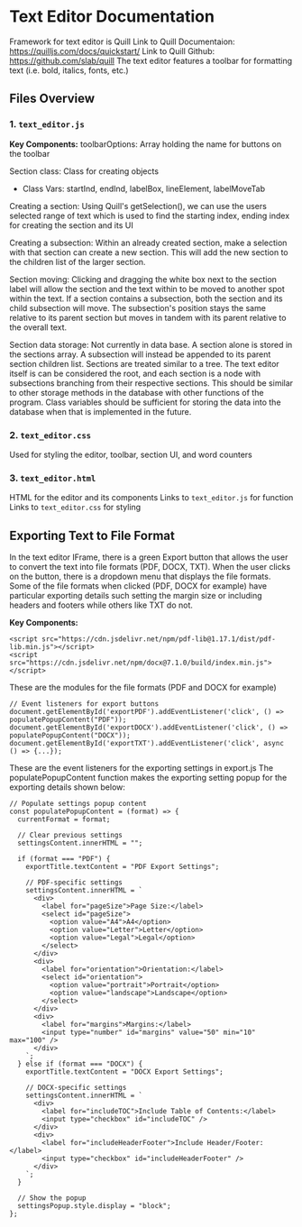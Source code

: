 # Text Editor Documentation
Framework for text editor is Quill
Link to Quill Documentaion: https://quilljs.com/docs/quickstart/
Link to Quill Github: https://github.com/slab/quill
The text editor features a toolbar for formatting text (i.e. bold, italics, fonts, etc.)

## Files Overview

### 1. `text_editor.js`

**Key Components:**
toolbarOptions: Array holding the name for buttons on the toolbar

Section class: Class for creating objects 
-	Class Vars: startInd, endInd, labelBox, lineElement, labelMoveTab

Creating a section: 
Using Quill's getSelection(), we can use the users selected range of text which is used to find the 
starting index, ending index for creating the section and its UI

Creating a subsection: Within an already created section, make a selection with that section can create a new 
section. This will add the new section to the children list of the larger section.

Section moving: Clicking and dragging the white box next to the section label will allow
the section and the text within to be moved to another spot within the text.
If a section contains a subsection, both the section and its child subsection will move. The 
subsection's position stays the same relative to its parent section but moves 
in tandem with its parent relative to the overall text.

Section data storage: Not currently in data base. A section alone is stored in the sections array.
A subsection will instead be appended to its parent section children list. Sections are treated 
similar to a tree. The text editor itself is can be considered the root, and each section is a node with subsections
branching from their respective sections. This should be similar to other storage methods in the database 
with other functions of the program.
Class variables should be sufficient for storing the data into the database when that is implemented in the future.

### 2. `text_editor.css`
Used for styling the editor, toolbar, section UI, and word counters

### 3. `text_editor.html`
HTML for the editor and its components
Links to `text_editor.js` for function
Links to `text_editor.css` for styling


## Exporting Text to File Format
In the text editor IFrame, there is a green Export button that allows the user to convert the text into file formats (PDF, DOCX, TXT). When the user clicks on the button, there is a dropdown menu that displays the file formats. Some of the file formats when clicked (PDF, DOCX for example) have particular exporting details such setting the margin size or including headers and footers while others like TXT do not.

**Key Components:**
```
<script src="https://cdn.jsdelivr.net/npm/pdf-lib@1.17.1/dist/pdf-lib.min.js"></script>
<script src="https://cdn.jsdelivr.net/npm/docx@7.1.0/build/index.min.js"></script>
```
These are the modules for the file formats (PDF and DOCX for example)

```
// Event listeners for export buttons
document.getElementById('exportPDF').addEventListener('click', () => populatePopupContent("PDF"));
document.getElementById('exportDOCX').addEventListener('click', () => populatePopupContent("DOCX"));
document.getElementById('exportTXT').addEventListener('click', async () => {...});
```
These are the event listeners for the exporting settings in export.js
The populatePopupContent function makes the exporting setting popup for the exporting details shown below:

```
// Populate settings popup content
const populatePopupContent = (format) => {
  currentFormat = format;

  // Clear previous settings
  settingsContent.innerHTML = "";

  if (format === "PDF") {
    exportTitle.textContent = "PDF Export Settings";

    // PDF-specific settings
    settingsContent.innerHTML = `
      <div>
        <label for="pageSize">Page Size:</label>
        <select id="pageSize">
          <option value="A4">A4</option>
          <option value="Letter">Letter</option>
          <option value="Legal">Legal</option>
        </select>
      </div>
      <div>
        <label for="orientation">Orientation:</label>
        <select id="orientation">
          <option value="portrait">Portrait</option>
          <option value="landscape">Landscape</option>
        </select>
      </div>
      <div>
        <label for="margins">Margins:</label>
        <input type="number" id="margins" value="50" min="10" max="100" />
      </div>
    `;
  } else if (format === "DOCX") {
    exportTitle.textContent = "DOCX Export Settings";

    // DOCX-specific settings
    settingsContent.innerHTML = `
      <div>
        <label for="includeTOC">Include Table of Contents:</label>
        <input type="checkbox" id="includeTOC" />
      </div>
      <div>
        <label for="includeHeaderFooter">Include Header/Footer:</label>
        <input type="checkbox" id="includeHeaderFooter" />
      </div>
    `;
  }

  // Show the popup
  settingsPopup.style.display = "block";
};
```
